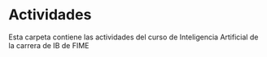 # Actividades
Esta carpeta contiene las actividades del curso de Inteligencia Artificial de la carrera de IB de FIME
